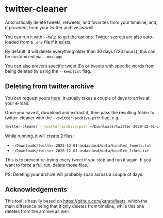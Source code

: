 # twitter-cleaner

Automatically delete tweets, retweets, and favorites from your timeline, and, if provided, from your twitter archive as well.

You can run it with `--help` to get the options.
Twitter secrets are also auto-loaded from a `.env` file if it exists.

By default, it will delete everything older than 30 days (720 hours), this can be customized via `--max-age`.

You can also prevent specific tweet IDs or tweets with specific words from being deleted by using the `--keeplist` flag.

## Deleting from twitter archive

You can request yours [here](https://twitter.com/settings/your_twitter_data). It usually takes a couple of days to arrive at your e-mail.

Once you have it, download and extract it, then pass the resulting folder to twitter-cleaner with the `--twitter-archive-path` flag, e.g.:

```sh
twitter-cleaner --twitter-archive-path ~/Downloads/twitter-2020-12-01-asdasdasd
```

While running, it will create 2 files:

- `~/Downloads/twitter-2020-12-01-asdasdasd/data/handled_tweets.txt`
- `~/Downloads/twitter-2020-12-01-asdasdasd/data/handled_likes.txt`

This is to prevent re-trying every tweet if you stop and run it again. If you want to force a full run, delete those files.

PS: Deleting your archive will probably span across a couple of days.

## Acknowledgements

This tool is heavily based on https://github.com/karan/fleets, which the main difference being that it only deletes from timeline, while this one deletes from the archive as well.
